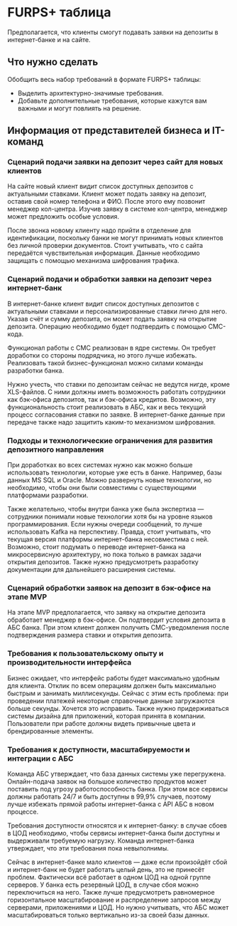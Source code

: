 #  FURPS+ таблица
Предполагается, что клиенты смогут подавать заявки на депозиты в интернет-банке и на сайте.




## Что нужно сделать
Обобщить весь набор требований в формате FURPS+ таблицы:
- Выделить архитектурно-значимые требования.
- Добавьте дополнительные требования, которые кажутся вам важными и могут повлиять на решение.




## Информация от представителей бизнеса и IT-команд


### Сценарий подачи заявки на депозит через сайт для новых клиентов

На сайте новый клиент видит список доступных депозитов с актуальными ставками. Клиент может подать
заявку на депозит, оставив свой номер телефона и ФИО. После этого ему позвонит менеджер кол-центра.
Изучив заявку в системе кол-центра, менеджер может предложить особые условия.

После звонка новому клиенту надо прийти в отделение для идентификации, поскольку банки не могут
принимать новых клиентов без личной проверки документов. Стоит учитывать, что с сайта передаётся
чувствительная информация. Данные необходимо защищать с помощью механизма шифрования трафика.


### Сценарий подачи и обработки заявки на депозит через интернет-банк

В интернет-банке клиент видит список доступных депозитов с актуальными ставками и персонализированные
ставки лично для него. Указав счёт и сумму депозита, он может подать заявку на открытие депозита.
Операцию необходимо будет подтвердить с помощью СМС-кода.

Функционал работы с СМС реализован в ядре системы. Он требует доработки со стороны подрядчика, но
этого лучше избежать. Реализовать такой бизнес-функционал можно силами команды разработки банка.

Нужно учесть, что ставки по депозитам сейчас не ведутся нигде, кроме XLS-файлов. С ними должны иметь
возможность работать сотрудники как бэк-офиса депозитов, так и бэк-офиса кредитов. Возможно, эту 
функциональность стоит реализовать в АБС, как и весь текущий процесс согласования ставки по заявке.
В интернет-банке данные при передаче также надо защитить каким-то механизмом шифрования.


### Подходы и технологические ограничения для развития депозитного направления

При доработках во всех системах нужно как можно больше использовать технологии, которые уже есть в банке.
Например, базы данных MS SQL и Oracle. Можно развернуть новые технологии, но необходимо, чтобы они были
совместимы с существующими платформами разработки.

Также желательно, чтобы внутри банка уже была экспертиза — сотрудники понимали новые технологии хотя бы на
уровне языков программирования. Если нужны очереди сообщений, то лучше использовать Kafka на перспективу.
Правда, стоит учитывать, что текущая версия платформы интернет-банка несовместима с ней. Возможно, стоит
подумать о переводе интернет-банка на микросервисную архитектуру, но пока только в рамках задачи открытия
депозитов. Также нужно предусмотреть разработку документации для дальнейшего расширения системы.


### Сценарий обработки заявок на депозит в бэк-офисе на этапе MVP

На этапе MVP предполагается, что заявку на открытие депозита обработает менеджер в бэк-офисе. Он подтвердит
условия депозита в АБС банка. При этом клиент должен получить СМС-уведомления после подтверждения размера
ставки и открытия депозита.


### Требования к пользовательскому опыту и производительности интерфейса

Бизнес ожидает, что интерфейс работы будет максимально удобным для клиента. Отклик по всем операциям должен
быть максимально быстрым и занимать миллисекунды. Сейчас с этим есть проблема: при проведении платежей
некоторые справочные данные загружаются больше секунды. Хочется это исправить. Также нужно придерживаться
системы дизайна для приложений, которая принята в компании. Пользователи при работе должны видеть привычные
цвета и брендированные элементы.


### Требования к доступности, масштабируемости и интеграции с АБС

Команда АБС утверждает, что база данных системы уже перегружена. Онлайн-подача заявок на большое количество
продуктов может поставить под угрозу работоспособность банка. При этом все сервисы должны работать 24/7 и быть
доступны в 99,9% случаев, поэтому лучше избежать прямой работы интернет-банка с API АБС в новом процессе.

Требования доступности относятся и к интернет-банку: в случае сбоев в ЦОД необходимо, чтобы сервисы интернет-банка
были доступны и выдерживали требуемую нагрузку. Команда интернет-банка утверждает, что эти требования пока
невыполнимы. 

Сейчас в интернет-банке мало клиентов — даже если произойдёт сбой и интернет-банк не будет работать целый день,
это не принесёт проблем. Фактически всё работает в одном ЦОД на одной группе серверов. У банка есть резервный
ЦОД, в случае сбоя можно переключиться на него. Также лучше предусмотреть равномерное горизонтальное масштабирование
и распределение запросов между серверами, приложениями и ЦОД. Но нужно учитывать, что АБС может масштабироваться
только вертикально из-за своей базы данных.
